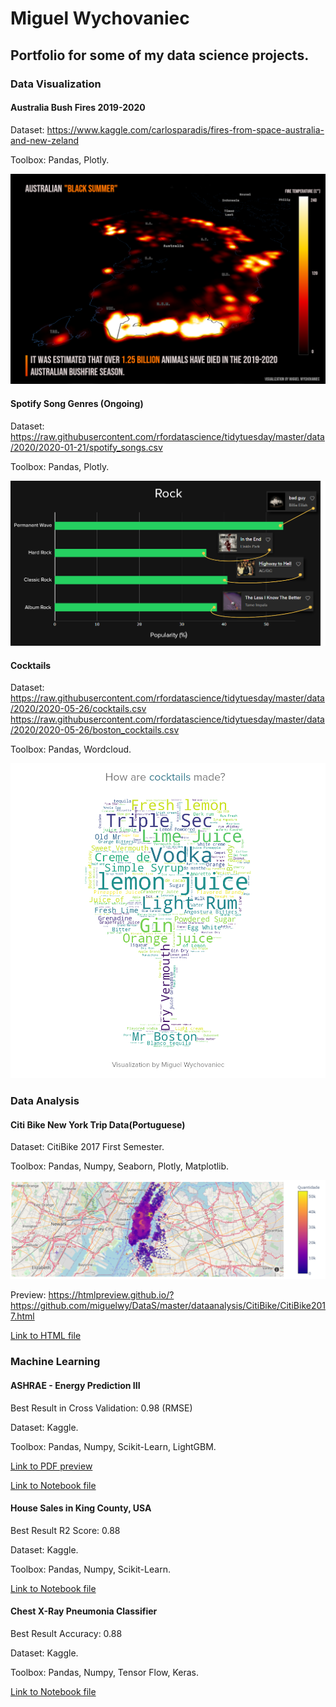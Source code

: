 # Miguel Wychovaniec
<h2>Portfolio for some of my data science projects.</h2>

<h3>Data Visualization</h3>

<h4>Australia Bush Fires 2019-2020</h4>

Dataset: https://www.kaggle.com/carlosparadis/fires-from-space-australia-and-new-zeland

Toolbox: Pandas, Plotly.

![](dataviz/AustralianBlackSummer/BlackSummerDensity5.png)

<h4>Spotify Song Genres (Ongoing)</h4>

Dataset: https://raw.githubusercontent.com/rfordatascience/tidytuesday/master/data/2020/2020-01-21/spotify_songs.csv

Toolbox: Pandas, Plotly.

![](dataviz/SpotifyGenres/Rock.png)

<h4>Cocktails</h4>

Dataset: https://raw.githubusercontent.com/rfordatascience/tidytuesday/master/data/2020/2020-05-26/cocktails.csv
         https://raw.githubusercontent.com/rfordatascience/tidytuesday/master/data/2020/2020-05-26/boston_cocktails.csv

Toolbox: Pandas, Wordcloud.

![](dataviz/Cocktails/MosUserIngredients.png)

<h3>Data Analysis</h3>

<h4>Citi Bike New York Trip Data(Portuguese)</h4>

Dataset: CitiBike 2017 First Semester.

Toolbox: Pandas, Numpy, Seaborn, Plotly, Matplotlib.

![](dataanalysis/CitiBike/Map.PNG)

Preview: https://htmlpreview.github.io/?https://github.com/miguelwy/DataS/master/dataanalysis/CitiBike/CitiBike2017.html

[Link to HTML file](https://github.com/miguelwy/DataS/blob/master/dataanalysis/CitiBike/CitiBike2017.html)

<h3>Machine Learning</h3>

<h4>ASHRAE - Energy Prediction III</h4>

Best Result in Cross Validation: 0.98 (RMSE)

Dataset: Kaggle.

Toolbox: Pandas, Numpy, Scikit-Learn, LightGBM.

[Link to PDF preview](https://github.com/miguelwy/DataS/blob/master/machinelearning/ASHRAE-EnergyPredictionIII/Preview.pdf)

[Link to Notebook file](https://github.com/miguelwy/DataS/blob/master/machinelearning/ASHRAE-EnergyPredictionIII/ASHRAE_Energy_Prediction_lll.ipynb)

<h4>House Sales in King County, USA</h4>

Best Result R2 Score: 0.88

Dataset: Kaggle.

Toolbox: Pandas, Numpy, Scikit-Learn.

[Link to Notebook file](https://github.com/miguelwy/DataS/blob/master/machinelearning/HouseSalesinKingCounty-USA/HouseSalesinKingCounty-USA.ipynb)

<h4>Chest X-Ray Pneumonia Classifier</h4>

Best Result Accuracy: 0.88

Dataset: Kaggle.

Toolbox: Pandas, Numpy, Tensor Flow, Keras.

[Link to Notebook file](https://github.com/miguelwy/DataS/blob/master/machinelearning/ChestXRay/ChestXRay.ipynb)
